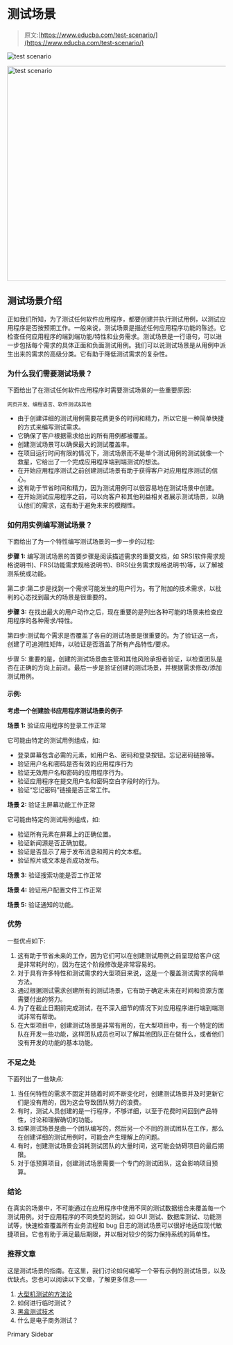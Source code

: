 # 测试场景

> 原文:[https://www.educba.com/test-scenario/](https://www.educba.com/test-scenario/)

![test scenario](../Images/ab4111cf31a5093e8d4d89b306093c07.png)

<noscript><img class="alignnone size-full wp-image-247118" src="../Images/ab4111cf31a5093e8d4d89b306093c07.png" alt="test scenario" width="894" height="494" srcset="https://cdn.educba.com/academy/wp-content/uploads/2019/11/test-scenario.png 894w, https://cdn.educba.com/academy/wp-content/uploads/2019/11/test-scenario-300x166.png 300w, https://cdn.educba.com/academy/wp-content/uploads/2019/11/test-scenario-768x424.png 768w" sizes="(max-width: 894px) 100vw, 894px" data-original-src="https://cdn.educba.com/academy/wp-content/uploads/2019/11/test-scenario.png"/></noscript>

## 测试场景介绍

正如我们所知，为了测试任何软件应用程序，都要创建并执行测试用例，以测试应用程序是否按预期工作。一般来说，测试场景是描述任何应用程序功能的陈述。它检查任何应用程序的端到端功能/特性和业务需求。测试场景是一行语句，可以进一步包括每个需求的具体正面和负面测试用例。我们可以说测试场景是从用例中派生出来的需求的高级分类。它有助于降低测试需求的复杂性。

### 为什么我们需要测试场景？

下面给出了在测试任何软件应用程序时需要测试场景的一些重要原因:

<small>网页开发、编程语言、软件测试&其他</small>

*   由于创建详细的测试用例需要花费更多的时间和精力，所以它是一种简单快捷的方式来编写测试需求。
*   它确保了客户根据需求给出的所有用例都被覆盖。
*   创建测试场景可以确保最大的测试覆盖率。
*   在项目运行时间有限的情况下，测试场景而不是单个测试用例的测试就像一个救星，它给出了一个完成应用程序端到端测试的想法。
*   在开始应用程序测试之前创建测试场景有助于获得客户对应用程序测试的信心。
*   这有助于节省时间和精力，因为测试用例可以很容易地在测试场景中创建。
*   在开始测试应用程序之前，可以向客户和其他利益相关者展示测试场景，以确认他们的需求，这有助于避免未来的模糊性。

### 如何用实例编写测试场景？

下面给出了为一个特性编写测试场景的一步一步的过程:

**步骤 1:** 编写测试场景的首要步骤是阅读描述需求的重要文档，如 SRS(软件需求规格说明书)、FRS(功能需求规格说明书)、BRS(业务需求规格说明书)等，以了解被测系统或功能。

第二步:第二步是找到一个需求可能发生的用户行为。有了附加的技术需求，以批判的心态找到最大的场景是很重要的。

**步骤 3:** 在找出最大的用户动作之后，现在重要的是列出各种可能的场景来检查应用程序的各种需求/特性。

第四步:测试每个需求是否覆盖了各自的测试场景是很重要的。为了验证这一点，创建了可追溯性矩阵，以验证是否涵盖了所有产品特性/要求。

步骤 5: 重要的是，创建的测试场景由主管和其他风险承担者验证，以检查团队是否在正确的方向上前进。最后一步是验证创建的测试场景，并根据需求修改/添加测试用例。

#### 示例:

**考虑一个创建脸书应用程序测试场景的例子**

**场景 1:** 验证应用程序的登录工作正常

它可能由特定的测试用例组成，如:

*   登录屏幕包含必需的元素，如用户名、密码和登录按钮。忘记密码链接等。
*   验证用户名和密码是否有效的应用程序行为
*   验证无效用户名和密码的应用程序行为。
*   验证应用程序在提交用户名和密码空白字段时的行为。
*   验证“忘记密码”链接是否正常工作。

**场景 2:** 验证主屏幕功能工作正常

它可能由特定的测试用例组成，如:

*   验证所有元素在屏幕上的正确位置。
*   验证新闻源是否正确加载。
*   验证是否显示了用于发布消息和照片的文本框。
*   验证照片或文本是否成功发布。

**场景 3:** 验证搜索功能是否工作正常

**场景 4:** 验证用户配置文件工作正常

**场景 5:** 验证通知的功能。

### 优势

一些优点如下:

1.  这有助于节省未来的工作，因为它们可以在创建测试用例之前呈现给客户(这是非常耗时的)，因为在这个阶段修改是非常容易的。
2.  对于具有许多特性和测试需求的大型项目来说，这是一个覆盖测试需求的简单方法。
3.  通过根据测试需求创建所有的测试场景，它有助于确定未来在时间和资源方面需要付出的努力。
4.  为了在截止日期前完成测试，在不深入细节的情况下对应用程序进行端到端测试非常有帮助。
5.  在大型项目中，创建测试场景是非常有用的，在大型项目中，有一个特定的团队在开发一些功能，这样团队成员也可以了解其他团队正在做什么，或者他们没有开发的功能的基本功能。

### 不足之处

下面列出了一些缺点:

1.  当任何特性的需求不固定并随着时间不断变化时，创建测试场景并及时更新它们是没有用的，因为这会导致团队努力的浪费。
2.  有时，测试人员创建的是一行程序，不够详细，以至于花费时间回到产品特性，讨论和理解确切的功能。
3.  如果测试场景是由一个团队编写的，然后另一个不同的测试团队在工作，那么在创建详细的测试用例时，可能会产生理解上的问题。
4.  有时，创建测试场景会消耗测试团队的大量时间，这可能会妨碍项目的最后期限。
5.  对于低预算项目，创建测试场景需要一个专门的测试团队，这会影响项目预算。

### 结论

在真实的场景中，不可能通过在应用程序中使用不同的测试数据组合来覆盖每一个测试用例。对于应用程序的不同类型的测试，如 GUI 测试、数据库测试、功能测试等，快速检查覆盖所有业务流程和 bug 日志的测试场景可以很好地适应现代敏捷项目。它也有助于满足最后期限，并以相对较少的努力保持系统的简单性。

### 推荐文章

这是测试场景的指南。在这里，我们讨论如何编写一个带有示例的测试场景，以及优缺点。您也可以阅读以下文章，了解更多信息——

1.  [大型机测试的方法论](https://www.educba.com/mainframe-testing/)
2.  如何进行临时测试？
3.  [黑盒测试技术](https://www.educba.com/black-box-testing-techniques/)
4.  什么是电子商务测试？

<footer class="entry-footer">

<aside class="sidebar sidebar-primary widget-area" role="complementary" aria-label="Primary Sidebar">Primary Sidebar</aside>

</footer>